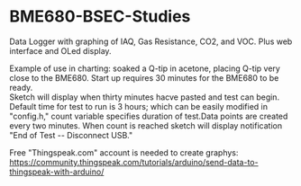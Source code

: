 # BME680-BSEC-Studies
Data Logger with graphing of IAQ, Gas Resistance, CO2, and VOC.  Plus web interface and OLed display.

Example of use in charting:  soaked a Q-tip in acetone, placing Q-tip very close to the BME680.  Start up requires 30 minutes for the BME680 to be ready.  
Sketch will display when thirty minutes hacve pasted and test can begin.  Default time for test to run is 3 hours; which can be easily modified in "config.h," 
count variable specifies duration of test.Data points are created every two minutes.  When count is reached sketch will display notification "End of Test --
Disconnect USB."

Free "Thingspeak.com" account is needed to create graphys:  https://community.thingspeak.com/tutorials/arduino/send-data-to-thingspeak-with-arduino/

